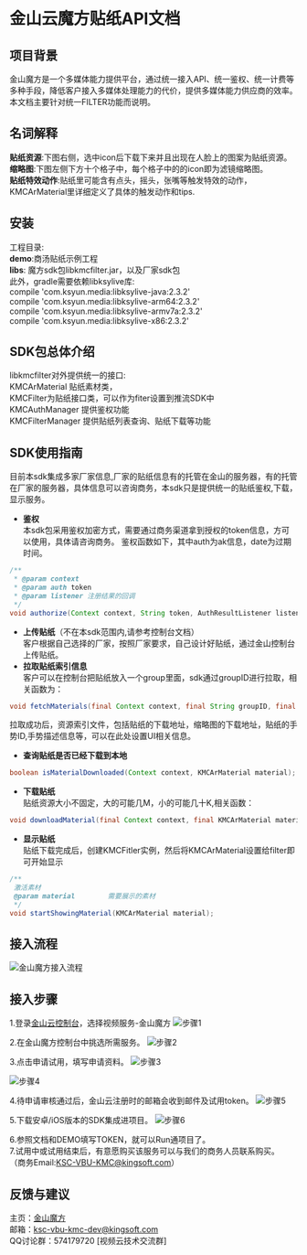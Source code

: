 # 金山云魔方贴纸API文档
## 项目背景
金山魔方是一个多媒体能力提供平台，通过统一接入API、统一鉴权、统一计费等多种手段，降低客户接入多媒体处理能力的代价，提供多媒体能力供应商的效率。 本文档主要针对统一FILTER功能而说明。
## 名词解释
**贴纸资源**:下图右侧，选中icon后下载下来并且出现在人脸上的图案为贴纸资源。  
**缩略图**:下图左侧下方十个格子中，每个格子中的的icon即为滤镜缩略图。  
**贴纸特效动作**:贴纸里可能含有点头，摇头，张嘴等触发特效的动作，KMCArMaterial里详细定义了具体的触发动作和tips.  

## 安装
工程目录:   
**demo**:商汤贴纸示例工程  
**libs**: 魔方sdk包libkmcfilter.jar，以及厂家sdk包  
此外，gradle需要依赖libksylive库:    
compile 'com.ksyun.media:libksylive-java:2.3.2'   
compile 'com.ksyun.media:libksylive-arm64:2.3.2'   
compile 'com.ksyun.media:libksylive-armv7a:2.3.2'   
compile 'com.ksyun.media:libksylive-x86:2.3.2'   

## SDK包总体介绍
libkmcfilter对外提供统一的接口:  
KMCArMaterial 贴纸素材类，  
KMCFilter为贴纸接口类，可以作为fiter设置到推流SDK中  
KMCAuthManager 提供鉴权功能  
KMCFilterManager 提供贴纸列表查询、贴纸下载等功能  


## SDK使用指南  
目前本sdk集成多家厂家信息,厂家的贴纸信息有的托管在金山的服务器，有的托管在厂家的服务器，具体信息可以咨询商务，本sdk只是提供统一的贴纸鉴权,下载，显示服务。
+ **鉴权**  
  本sdk包采用鉴权加密方式，需要通过商务渠道拿到授权的token信息，方可以使用，具体请咨询商务。
鉴权函数如下，其中auth为ak信息，date为过期时间。  
```java
/**
 * @param context
 * @param auth token
 * @param listener 注册结果的回调
 */
void authorize(Context context, String token, AuthResultListener listener)；
```

+ **上传贴纸**（不在本sdk范围内,请参考控制台文档）   
 客户根据自己选择的厂家，按照厂家要求，自己设计好贴纸，通过金山控制台上传贴纸。
+ **拉取贴纸索引信息**  
 客户可以在控制台把贴纸放入一个group里面，sdk通过groupID进行拉取，相关函数为：
```java
void fetchMaterials(final Context context, final String groupID, final FetchMaterialListener listener)；
```
拉取成功后，资源索引文件，包括贴纸的下载地址，缩略图的下载地址，贴纸的手势ID,手势描述信息等，可以在此处设置UI相关信息。
+ **查询贴纸是否已经下载到本地**  
```java
boolean isMaterialDownloaded(Context context, KMCArMaterial material);
```
+ **下载贴纸**  
贴纸资源大小不固定，大的可能几M，小的可能几十K,相关函数：
```java
void downloadMaterial(final Context context, final KMCArMaterial material, final DownloadMaterialListener listener);
```
+ **显示贴纸**  
  贴纸下载完成后，创建KMCFitler实例，然后将KMCArMaterial设置给filter即可开始显示  
```java
/**
 激活素材
 @param material        需要展示的素材
 */
void startShowingMaterial(KMCArMaterial material);
```
## 接入流程
![金山魔方接入流程](https://raw.githubusercontent.com/wiki/ksvcmc/KMCSTFilter_Android/all.jpg "金山魔方接入流程")
## 接入步骤  
1.登录[金山云控制台]( https://console.ksyun.com)，选择视频服务-金山魔方
![步骤1](https://raw.githubusercontent.com/wiki/ksvcmc/KMCSTFilter_Android/step1.png "接入步骤1")

2.在金山魔方控制台中挑选所需服务。
![步骤2](https://raw.githubusercontent.com/wiki/ksvcmc/KMCSTFilter_Android/step2.png "接入步骤2")

3.点击申请试用，填写申请资料。
![步骤3](https://raw.githubusercontent.com/wiki/ksvcmc/KMCSTFilter_Android/step3.png "接入步骤3")

![步骤4](https://raw.githubusercontent.com/wiki/ksvcmc/KMCSTFilter_Android/step4.png "接入步骤4")

4.待申请审核通过后，金山云注册时的邮箱会收到邮件及试用token。
![步骤5](https://raw.githubusercontent.com/wiki/ksvcmc/KMCSTFilter_Android/step5.png "接入步骤5")

5.下载安卓/iOS版本的SDK集成进项目。
![步骤6](https://raw.githubusercontent.com/wiki/ksvcmc/KMCSTFilter_Android/step6.png "接入步骤6")

6.参照文档和DEMO填写TOKEN，就可以Run通项目了。  
7.试用中或试用结束后，有意愿购买该服务可以与我们的商务人员联系购买。  
（商务Email:KSC-VBU-KMC@kingsoft.com）
## 反馈与建议  
主页：[金山魔方](https://docs.ksyun.com/read/latest/142/_book/index.html)  
邮箱：ksc-vbu-kmc-dev@kingsoft.com  
QQ讨论群：574179720 [视频云技术交流群]
